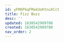 ```yaml
---
id: yFM6PkqFMakUoKtnuXCct
title: Fizz Buzz
desc: ''
updated: 1630542909780
created: 1630542909780
nav_order: 2
---
```



